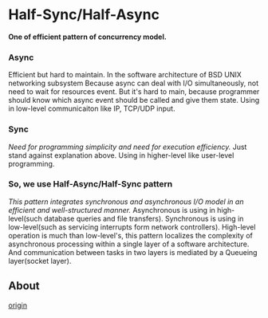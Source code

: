 # Half-Sync/Half-Async

**One of efficient pattern of concurrency model.**

### Async

Efficient but hard to maintain. In the software architecture of BSD UNIX networking subsystem Because async can deal with I/O simultaneously, not need to wait for resources event. But it's hard to main, because programmer should know which async event should be called and give them state. Using in low-level communicaiton like IP, TCP/UDP input.

### Sync

*Need for programming simplicity and need for execution efficiency.* Just stand against explanation above. Using in higher-level like user-level programming.

### So, we use Half-Async/Half-Sync pattern

*This pattern integrates synchronous and asynchronous I/O model in an efficient and well-structured manner.* Asynchronous is using in high-level(such database queries and file transfers). Synchronous is using in low-level(such as servicing interrupts form network controllers). High-level operation is much than low-level's, this pattern localizes the complexity of asynchronous processing within a single layer of a software architecture. And communication between tasks in two layers is mediated by a Queueing layer(socket layer).


## About

[origin](https://www.cse.wustl.edu/~schmidt/PDF/PLoP-95.pdf)


